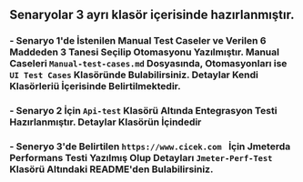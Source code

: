 ##  Senaryolar 3 ayrı klasör içerisinde hazırlanmıştır.
### - Senaryo 1'de İstenilen Manual Test Caseler ve Verilen 6 Maddeden 3 Tanesi Seçilip Otomasyonu Yazılmıştır. Manual Caseleri `Manual-test-cases.md` Dosyasında, Otomasyonları ise `UI Test Cases` Klasöründe Bulabilirsiniz. Detaylar Kendi Klasörleriü İçerisinde Belirtilmektedir.
### - Senaryo 2 İçin `Api-test` Klasörü Altında Entegrasyon Testi Hazırlanmıştır.  Detaylar Klasörün İçindedir
### - Seneryo 3'de Belirtilen `https://www.cicek.com ` İçin Jmeterda Performans Testi Yazılmış Olup Detayları `Jmeter-Perf-Test` Klasörü Altındaki README'den Bulabilirsiniz.
